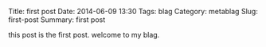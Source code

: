Title: first post
Date: 2014-06-09 13:30
Tags: blag
Category: metablag
Slug: first-post
Summary: first post

this post is the first post. welcome to my blag.